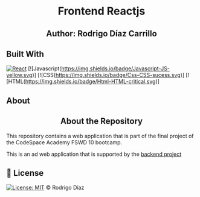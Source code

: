 <h1 align="center">Frontend Reactjs</h1>
<h2 align="center">Author: Rodrigo Díaz Carrillo</h2>

## Built With

[![React](https://img.shields.io/badge/React-v18.2.0-blue.svg)](https://reactjs.org/)
[![Javascript(https://img.shields.io/badge/Javascript-JS-yellow.svg)]
[![CSS(https://img.shields.io/badge/Css-CSS-sucess.svg)]
[![HTML(https://img.shields.io/badge/Html-HTML-critical.svg)]


## About
<h2 align="center">About the Repository</h2>

This repository contains a web application that is part of the final project of the CodeSpace Academy FSWD 10 bootcamp.

This is an ad web application that is supported by the <a href="https://github.com/RodrigoDiazCarrillo/bootcamp-project-backend.git">backend project</a>

## 📜 License

[![License: MIT](https://img.shields.io/badge/License-MIT-yellow.svg)](./LICENSE) © Rodrigo Díaz
